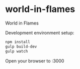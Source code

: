 # world-in-flames
World in Flames

Development environment setup:

```bash
npm install
gulp build-dev
gulp watch
```

Open your browser to <docker ip>:3000

